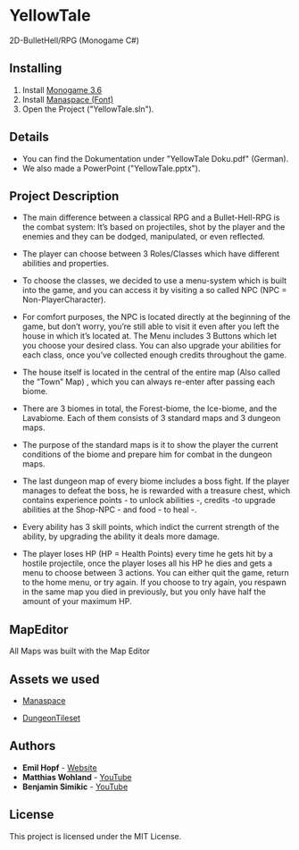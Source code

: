 # YellowTale

2D-BulletHell/RPG (Monogame C#)

## Installing

1. Install [Monogame 3.6](http://www.monogame.net/2017/03/01/monogame-3-6/) 
2. Install [Manaspace (Font)](https://www.dafont.com/manaspace.font)
3. Open the Project ("YellowTale.sln").

## Details

- You can find the Dokumentation under "YellowTale Doku.pdf" (German).
- We also made a PowerPoint ("YellowTale.pptx").

## Project Description

- The main difference between a classical RPG and a Bullet-Hell-RPG is the combat system: 
It’s based on projectiles, shot by the player and the enemies and they can be dodged, manipulated, or even reflected.

- The player can choose between 3 Roles/Classes which have different abilities and properties.

- To choose the classes, we decided to use a menu-system which is built into the game, and you can access it by visiting a so called NPC (NPC = Non-PlayerCharacter).

- For comfort purposes, the NPC is located directly at the beginning of the game, but don’t worry, you’re still able to visit it even after you left the house in which it’s located at. The Menu includes 3 Buttons which let you choose your desired class. You can also upgrade your abilities for each class, once you’ve collected enough credits throughout the game.

- The house itself is located in the central of the entire map (Also called the “Town” Map) , which you can always re-enter after passing each biome.

- There are 3 biomes in total, the Forest-biome, the Ice-biome, and the Lavabiome. Each of them consists of 3 standard maps and 3 dungeon maps.

- The purpose of the standard maps is it to show the player the current conditions of the biome and prepare him for combat in the dungeon maps.

- The last dungeon map of every biome includes a boss fight. If the player manages to defeat the boss, he is rewarded with a treasure chest, which contains experience points - to unlock abilities -, credits -to upgrade abilities at the Shop-NPC - and food - to heal -.

- Every ability has 3 skill points, which indict the current strength of the ability, by upgrading the ability it deals more damage.

- The player loses HP (HP = Health Points) every time he gets hit by a hostile projectile, once the player loses all his HP he dies and gets a menu to choose between 3 actions. You can either quit the game, return to the home menu, or try
again. If you choose to try again, you respawn in the same map you died in previously, but you only have half the amount of your maximum HP.

## MapEditor

All Maps was built with the Map Editor

## Assets we used

- [Manaspace](https://www.dafont.com/manaspace.font)

- [DungeonTileset](https://0x72.itch.io/dungeontileset-ii)

## Authors

* **Emil Hopf** - [Website](http://www.jaemil.de/)
* **Matthias Wohland** - [YouTube](https://www.youtube.com/user/mwohland23)
* **Benjamin Simikic** - [YouTube](https://www.youtube.com/user/Jimmongaming)

## License

This project is licensed under the MIT License.
